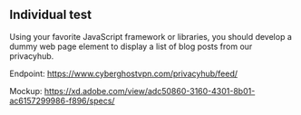 ## Individual test


Using your favorite JavaScript framework or libraries, you should develop a dummy web page element to display a list of blog posts from our privacyhub.

Endpoint: https://www.cyberghostvpn.com/privacyhub/feed/

Mockup: https://xd.adobe.com/view/adc50860-3160-4301-8b01-ac6157299986-f896/specs/